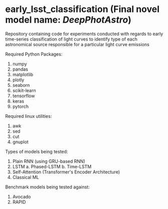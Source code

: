 # early_lsst_classification (Final novel model name: *DeepPhotAstro*)
Repository containing code for experiments conducted with regards to early time-series classification of light curves to identify type of each astronomical source responsible for a particular light curve emissions

Required Python Packages:
1. numpy
2. pandas
3. matplotlib
4. plotly
5. seaborn
6. scikit-learn
7. tensorflow
8. keras
9. pytorch

Required linux utilities:
1. awk
2. sed
3. cut
4. gnuplot

Types of models being tested:

1. Plain RNN (using GRU-based RNN)
2. LSTM
   a. Phased-LSTM
   b. Time-LSTM
3. Self-Attention (Transformer's Encoder Architecture)
4. Classical ML

Benchmark models being tested against:
1. Avocado
2. RAPID

